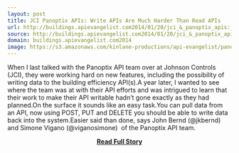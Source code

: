```yaml
---
layout: post
title: JCI Panoptix APIs: Write APIs Are Much Harder Than Read APIs
url: http://buildings.apievangelist.com2014/01/20/jci_&_panoptix_apis:_write_apis_are_much_harder_than_read_apis.php/
source: http://buildings.apievangelist.com2014/01/20/jci_&_panoptix_apis:_write_apis_are_much_harder_than_read_apis.php/
domain: buildings.apievangelist.com2014
image: https://s3.amazonaws.com/kinlane-productions/api-evangelist/panoptix/johnson-control-panoptix.png
---
```


<p>When I last talked with the Panoptix API team over at Johnson Controls (JCI), they were working hard on new features, including the possibility of writing data to the building efficiency API(s).A year later, I wanted to see where the team was at with their API efforts and was intrigued to learn that their work to make their API writable hadn’t gone exactly as they had planned.On the surface it sounds like an easy task.You can pull data from an API, now using POST, PUT and DELETE you should be able to write data back into the system.Easier said than done, says John Bernd (@jkbernd) and Simone Vigano (@viganosimone)  of the Panoptix API team.</p>
<center><p><a href="http://buildings.apievangelist.com2014/01/20/jci_&_panoptix_apis:_write_apis_are_much_harder_than_read_apis.php/" style='padding:25px; font-sze:18px; font-weight: bold;'>Read Full Story</a></p></center>

